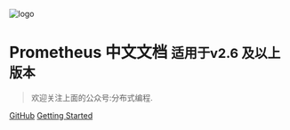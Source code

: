 ![logo](_media/icon.jpg)

# Prometheus 中文文档 <small>适用于v2.6 及以上版本</small>

> 欢迎关注上面的公众号:分布式编程.


[GitHub](https://github.com/daichangya/prometheus.io/)
[Getting Started](#Readme)